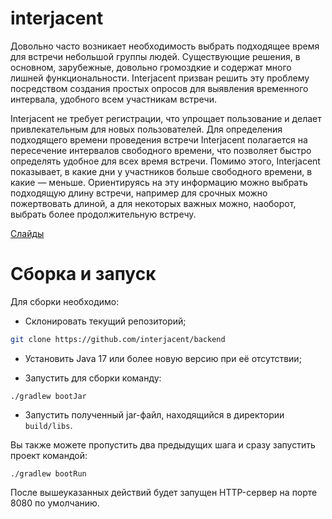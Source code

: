 # interjacent 

Довольно часто возникает необходимость выбрать подходящее время для встречи небольшой группы людей. Существующие решения, в основном, зарубежные, довольно громоздкие и содержат много лишней функциональности. Interjacent призван решить эту проблему посредством создания простых опросов для выявления временного интервала, удобного всем участникам встречи.

Interjacent не требует регистрации, что упрощает пользование и делает привлекательным для новых пользователей. Для определения подходящего времени проведения встречи Interjacent полагается на пересечение интервалов свободного времени, что позволяет быстро определять удобное для всех время встречи. Помимо этого, Interjacent показывает, в какие дни у участников больше свободного времени, в какие — меньше. Ориентируясь на эту информацию можно выбрать подходящую длину встречи, например для срочных можно пожертвовать длиной, а для некоторых важных можно, наоборот, выбрать более продолжительную встречу.

[Слайды](https://docs.google.com/presentation/d/14M_EeeYo0_RwzjTfn3l_jxKAGqeZJJv80MuBQNnnIzk/edit?usp=sharing)

# Сборка и запуск

Для сборки необходимо:

- Склонировать текущий репозиторий;

```bash
git clone https://github.com/interjacent/backend
```

- Установить Java 17 или более новую версию при её отсутствии;

- Запустить для сборки команду:

```shell
./gradlew bootJar
```

- Запустить полученный jar-файл, находящийся в директории `build/libs`.

Вы также можете пропустить два предыдущих шага и сразу запустить проект командой:

```shell
./gradlew bootRun
```

После вышеуказанных действий будет запущен HTTP-сервер на порте 8080 по умолчанию.
